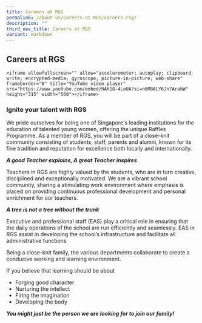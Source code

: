 ```yaml
---
title: Careers at RGS
permalink: /about-us/Careers-at-RGS/careers-rsg/
description: ""
third_nav_title: Careers at RGS
variant: markdown
---
```

## Careers at RGS

```
<iframe allowfullscreen="" allow="accelerometer; autoplay; clipboard-write; encrypted-media; gyroscope; picture-in-picture; web-share" frameborder="0" title="YouTube video player" src="https://www.youtube.com/embed/HAh18-4LoUA?si=n6M8ALY6Jn7ArabW" height="315" width="560"></iframe>
```


### Ignite your talent with RGS

We pride ourselves for being one of Singapore's leading institutions for the education of talented young women, offering the unique Raffles Programme. As a member of RGS, you will be part of a close-knit community consisting of students, staff, parents and alumni, known for its fine tradition and reputation for excellence both locally and internationally.

***A good Teacher explains, A great Teacher inspires***

Teachers in RGS are highly valued by the students, who are in turn creative, disciplined and exceptionally motivated. We are a vibrant school community, sharing a stimulating work environment where emphasis is placed on providing continuous professional development and personal enrichment for our teachers.

***A tree is not a tree without the trunk***

Executive and professional staff (EAS) play a critical role in ensuring that the daily operations of the school are run efficiently and seamlessly. EAS in RGS assist in developing the school’s infrastructure and facilitate all administrative functions

Being a close-knit family, the various departments collaborate to create a conducive working and learning environment.

If you believe that learning should be about

* Forging good character
* Nurturing the intellect
* Firing the imagination
* Developing the body

***You might just be the person we are looking for to join our family!***